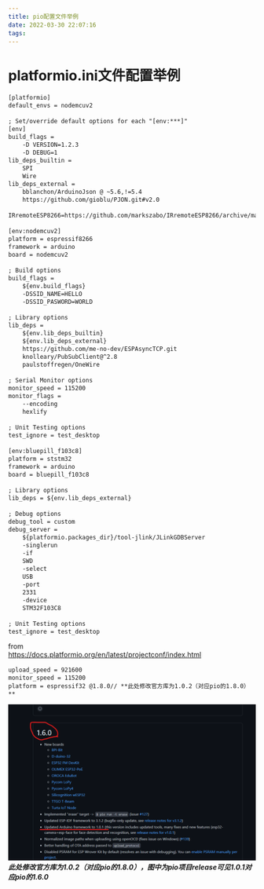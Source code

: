 ```yaml
---
title: pio配置文件举例
date: 2022-03-30 22:07:16
tags:
---
```

# platformio.ini文件配置举例
<!--more-->

```
[platformio]
default_envs = nodemcuv2

; Set/override default options for each "[env:***]"
[env]
build_flags =
    -D VERSION=1.2.3
    -D DEBUG=1
lib_deps_builtin =
    SPI
    Wire
lib_deps_external =
    bblanchon/ArduinoJson @ ~5.6,!=5.4
    https://github.com/gioblu/PJON.git#v2.0
    IRremoteESP8266=https://github.com/markszabo/IRremoteESP8266/archive/master.zip

[env:nodemcuv2]
platform = espressif8266
framework = arduino
board = nodemcuv2

; Build options
build_flags =
    ${env.build_flags}
    -DSSID_NAME=HELLO
    -DSSID_PASWORD=WORLD

; Library options
lib_deps =
    ${env.lib_deps_builtin}
    ${env.lib_deps_external}
    https://github.com/me-no-dev/ESPAsyncTCP.git
    knolleary/PubSubClient@^2.8
    paulstoffregen/OneWire

; Serial Monitor options
monitor_speed = 115200
monitor_flags =
    --encoding
    hexlify

; Unit Testing options
test_ignore = test_desktop

[env:bluepill_f103c8]
platform = ststm32
framework = arduino
board = bluepill_f103c8

; Library options
lib_deps = ${env.lib_deps_external}

; Debug options
debug_tool = custom
debug_server =
    ${platformio.packages_dir}/tool-jlink/JLinkGDBServer
    -singlerun
    -if
    SWD
    -select
    USB
    -port
    2331
    -device
    STM32F103C8

; Unit Testing options
test_ignore = test_desktop
```
from   
<https://docs.platformio.org/en/latest/projectconf/index.html>
```
upload_speed = 921600
monitor_speed = 115200
platform = espressif32 @1.8.0// **此处修改官方库为1.0.2（对应pio的1.8.0）**
```
![alt 我的图片](https://github.com/yang-yang-NO-1/test/blob/yang-yang-NO-1-patch-1/4.png?raw=true)
***此处修改官方库为1.0.2（对应pio的1.8.0），图中为pio项目release可见1.0.1对应pio的1.6.0***